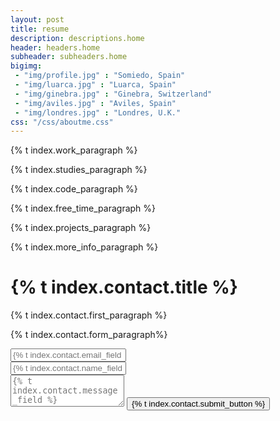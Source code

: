 ```yaml
---
layout: post
title: resume
description: descriptions.home
header: headers.home
subheader: subheaders.home
bigimg:
 - "img/profile.jpg" : "Somiedo, Spain"
 - "img/luarca.jpg" : "Luarca, Spain"
 - "img/ginebra.jpg" : "Ginebra, Switzerland"
 - "img/aviles.jpg" : "Aviles, Spain"
 - "img/londres.jpg" : "Londres, U.K."
css: "/css/aboutme.css"
---
```


<div id="aboutme-section">

<p class="about-text">
<span class="fa fa-briefcase about-icon"></span>
{% t index.work_paragraph %}
</p>

<p class="about-text">
<span class="fa fa-graduation-cap about-icon"></span>
{% t index.studies_paragraph %}
</p>

<p class="about-text">
<span class="fa fa-code about-icon"></span>
{% t index.code_paragraph %}
</p>

<p class="about-text">
<span class="fa fa-heart about-icon"></span>
{% t index.free_time_paragraph %}
</p>

<p class="about-text">
<span class="fa fa-file-text-o about-icon"></span>
{% t index.projects_paragraph %}
</p>

<p class="about-text">
<span class="fa fa-globe about-icon"></span>
{% t index.more_info_paragraph %}
</p>

</div>

<div id="contactme-section" id="contactme">
<h1 id="contact">{% t index.contact.title %}</h1>


<p>{% t index.contact.first_paragraph %}</p>

<form action="https://formspree.io/hola@renefernandez.com" method="POST" class="form" id="contact-form">
  <p>{% t index.contact.form_paragraph%}</p>
  <div class="row">
    <div class="col-xs-6">
      <input type="email" name="_replyto" class="form-control input-lg" placeholder="{% t index.contact.email_field %}" title="{% t index.contact.email_field%}">
    </div>
    <div class="col-xs-6">
      <input type="text" name="name" class="form-control input-lg" placeholder="{% t index.contact.name_field %}" title="{% t index.contact.name_field %}">
    </div>
  </div>
  <input type="hidden" name="_subject" value="New submission from renefernandez.com">
  <textarea type="text" name="content" class="form-control input-lg" placeholder="{% t index.contact.message_field %}" title="{% t index.contact.message_field %}" required="required" rows="3"></textarea>
  <input type="text" name="_gotcha" style="display:none">
  <input type="hidden" name="_next" value="./?message=Your message was sent successfully, thanks!" />
  <button data-sitekey="6LeIoREUAAAAAAyZ4anWBpuomk8sRTb4ybLPxJiT" data-callback='onSubmit' class="btn btn-lg btn-primary g-recaptcha">{% t index.contact.submit_button %}</button>
</form>

</div>
